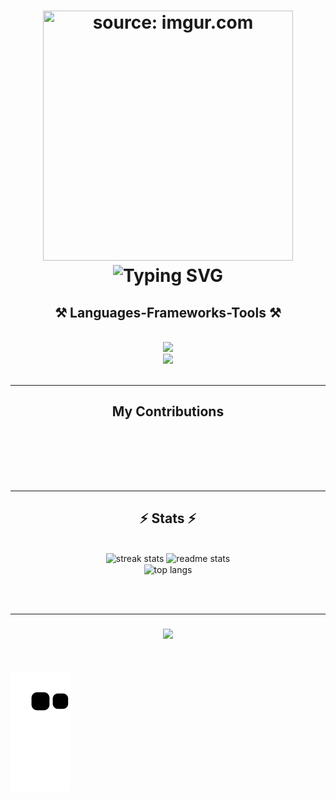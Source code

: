 ###

<h1 align="center"> 
   <a  href="https://imgur.com/CxOxgii"><img src="https://i.imgur.com/CxOxgii.gif" title="source: imgur.com" width="400" height="400"/></a> <br>
    <img  src="https://readme-typing-svg.herokuapp.com?font=Fira+Code&weight=900&pause=1000&color=00F7D3&width=435&lines=Ol%C3%A1+Sou+o+Abdul+Karim+Leite+Sarabia" alt="Typing SVG"        
</h1>
<h2>
    
</h2>


    
<h2 align="center">⚒️ Languages-Frameworks-Tools ⚒️</h2>
<br/>

<div align="center">
    <img src="https://skillicons.dev/icons?i=java,javascript,github," /><br>
    <img src="https://skillicons.dev/icons?i=idea,mysql,html,css,vscode,git" />
</div>

<br/>
<hr/>

<div align="center">
  <h2> My Contributions </h2>
  <br>
  
  
  
  <br/><br/><br/>
</div>

<hr/>

<h2 align="center">⚡ Stats ⚡</h2>
<br>
<div align=center>
  <img width=390 src="https://streak-stats.demolab.com/?user=AbdulKLSarabia&count_private=true&theme=react&border_radius=10" alt="streak stats"/>
  <img width=390 src="https://github-readme-stats-AbdulKLSarabia.vercel.app/api?username=AbdulKLSarabia&count_private=true&show_icons=true&theme=react&rank_icon=github&border_radius=10" alt="readme stats" />
  <br/>
  <img width=325 align="center" src="https://github-readme-stats-AbdulKLSarabia.vercel.app/api/top-langs/?username=AbdulKLSarabia&hide=HTML&langs_count=8&layout=compact&theme=react&border_radius=10&size_weight=0.5&count_weight=0.5&exclude_repo=github-readme-stats" alt="top langs" />
</div>

<br/><br/>
<hr/>

<h3 align="center">
    <img src="https://readme-typing-svg.herokuapp.com/?font=Righteous&size=25&center=true&vCenter=true&width=500&height=70&duration=4000&lines=Thanks+for+visiting!+✌️;+Shoot+me+a+message+on+Linkedin!;I'm+always+down+to+collab+:)">
</h3>

<br/>

 ![snake gif](https://github.com/rafaballerini/rafaballerini/blob/output/github-contribution-grid-snake.svg)
